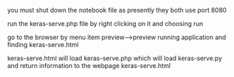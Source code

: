 

you must shut down the notebook file as presently they both use port 8080

run the keras-serve.php file by right clicking on it and choosing run

go to the browser by menu item preview-->preview running application and finding keras-serve.html

keras-serve.html will load keras-serve.php which will load keras-serve.py and return information to the webpage keras-serve.html
